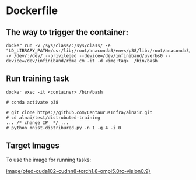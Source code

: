 # Dockerfile

## The way to trigger the container:
```
docker run -v /sys/class/:/sys/class/ -e "LD_LIBRARY_PATH=/usr/lib;/root/anaconda3/envs/p38/lib:/root/anaconda3/lib" -v /dev/:/dev/ --privileged --device=/dev/infiniband/uverbs0 --device=/dev/infiniband/rdma_cm -it -d <img:tag>  /bin/bash
```


## Run training task
```
docker exec -it <container> /bin/bash

# conda activate p38

# git clone https://github.com/CentaurusInfra/alnair.git
# cd alnai/test/distrubuted-training
... /* change IP  */ ...
# python mnist-distribured.py -n 1 -g 4 -i 0

```

## Target Images
To use the image for running tasks:


[image(ofed-cuda102-cudnn8-torch1.8-ompi5.0rc-vision0.9)](http://sclinux1:8082/ui/repos/tree/General/repo_rdma/rdma/ofed-cuda102-cudnn8-torch1.8-ompi5.0rc-vision0.9)

